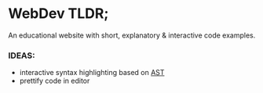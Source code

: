 # WebDev TLDR;

An educational website with short, explanatory & interactive code examples.

### IDEAS:
- interactive syntax highlighting based on [AST](https://github.com/fkling/astexplorer)
- prettify code in editor
